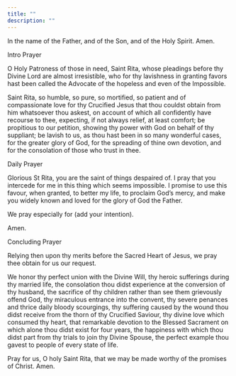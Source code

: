 ```yaml
---
title: ""
description: ""
---
```


In the name of the Father, and of the Son, and of the Holy Spirit. Amen.

Intro Prayer

O Holy Patroness of those in need, Saint Rita, whose pleadings before thy Divine Lord are almost irresistible, who for thy lavishness in granting favors hast been called the Advocate of the hopeless and even of the Impossible.

Saint Rita, so humble, so pure, so mortified, so patient and of compassionate love for thy Crucified Jesus that thou couldst obtain from him whatsoever thou askest, on account of which all confidently have recourse to thee, expecting, if not always relief, at least comfort; be propitious to our petition, showing thy power with God on behalf of thy suppliant; be lavish to us, as thou hast been in so many wonderful cases, for the greater glory of God, for the spreading of thine own devotion, and for the consolation of those who trust in thee.

Daily Prayer

Glorious St Rita, you are the saint of things despaired of. I pray that you intercede for me in this thing which seems impossible. I promise to use this favour, when granted, to better my life, to proclaim God’s mercy, and make you widely known and loved for the glory of God the Father.

We pray especially for (add your intention).

Amen.

Concluding Prayer

Relying then upon thy merits before the Sacred Heart of Jesus, we pray thee obtain for us our request.

We honor thy perfect union with the Divine Will, thy heroic sufferings during thy married life, the consolation thou didst experience at the conversion of thy husband, the sacrifice of thy children rather than see them grievously offend God, thy miraculous entrance into the convent, thy severe penances and thrice daily bloody scourgings, thy suffering caused by the wound thou didst receive from the thorn of thy Crucified Saviour, thy divine love which consumed thy heart, that remarkable devotion to the Blessed Sacrament on which alone thou didst exist for four years, the happiness with which thou didst part from thy trials to join thy Divine Spouse, the perfect example thou gavest to people of every state of life.

Pray for us, O holy Saint Rita, that we may be made worthy of the promises of Christ. Amen.

